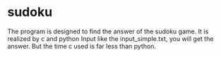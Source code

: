 # sudoku

The program is designed to find the answer of the sudoku game.
It is realized by c and python
Input like the input_simple.txt, you will get the answer.
But the time c used is far less than python.


